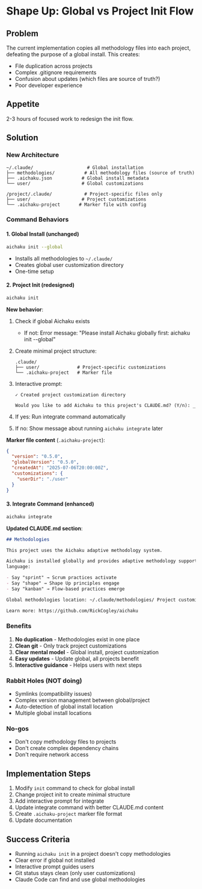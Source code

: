 # Shape Up: Global vs Project Init Flow

## Problem

The current implementation copies all methodology files into each project, defeating the purpose of a global install.
This creates:

- File duplication across projects
- Complex .gitignore requirements
- Confusion about updates (which files are source of truth?)
- Poor developer experience

## Appetite

2-3 hours of focused work to redesign the init flow.

## Solution

### New Architecture

```
~/.claude/                    # Global installation
├── methodologies/           # All methodology files (source of truth)
├── .aichaku.json           # Global install metadata
└── user/                   # Global customizations

/project/.claude/            # Project-specific files only
├── user/                   # Project customizations
└── .aichaku-project       # Marker file with config
```

### Command Behaviors

#### 1. Global Install (unchanged)

```bash
aichaku init --global
```

- Installs all methodologies to `~/.claude/`
- Creates global user customization directory
- One-time setup

#### 2. Project Init (redesigned)

```bash
aichaku init
```

**New behavior**:

1. Check if global Aichaku exists
   - If not: Error message: "Please install Aichaku globally first: aichaku init --global"

2. Create minimal project structure:

   ```
   .claude/
   ├── user/              # Project-specific customizations
   └── .aichaku-project   # Marker file
   ```

3. Interactive prompt:

   ```
   ✓ Created project customization directory

   Would you like to add Aichaku to this project's CLAUDE.md? (Y/n): _
   ```

4. If yes: Run integrate command automatically
5. If no: Show message about running `aichaku integrate` later

**Marker file content** (`.aichaku-project`):

```json
{
  "version": "0.5.0",
  "globalVersion": "0.5.0",
  "createdAt": "2025-07-06T20:00:00Z",
  "customizations": {
    "userDir": "./user"
  }
}
```

#### 3. Integrate Command (enhanced)

```bash
aichaku integrate
```

**Updated CLAUDE.md section**:

```markdown
## Methodologies

This project uses the Aichaku adaptive methodology system.

Aichaku is installed globally and provides adaptive methodology support that blends approaches based on your natural
language:

- Say "sprint" → Scrum practices activate
- Say "shape" → Shape Up principles engage
- Say "kanban" → Flow-based practices emerge

Global methodologies location: ~/.claude/methodologies/ Project customizations: ./.claude/user/

Learn more: https://github.com/RickCogley/aichaku
```

### Benefits

1. **No duplication** - Methodologies exist in one place
2. **Clean git** - Only track project customizations
3. **Clear mental model** - Global install, project customization
4. **Easy updates** - Update global, all projects benefit
5. **Interactive guidance** - Helps users with next steps

### Rabbit Holes (NOT doing)

- Symlinks (compatibility issues)
- Complex version management between global/project
- Auto-detection of global install location
- Multiple global install locations

### No-gos

- Don't copy methodology files to projects
- Don't create complex dependency chains
- Don't require network access

## Implementation Steps

1. Modify `init` command to check for global install
2. Change project init to create minimal structure
3. Add interactive prompt for integrate
4. Update integrate command with better CLAUDE.md content
5. Create `.aichaku-project` marker file format
6. Update documentation

## Success Criteria

- Running `aichaku init` in a project doesn't copy methodologies
- Clear error if global not installed
- Interactive prompt guides users
- Git status stays clean (only user customizations)
- Claude Code can find and use global methodologies
